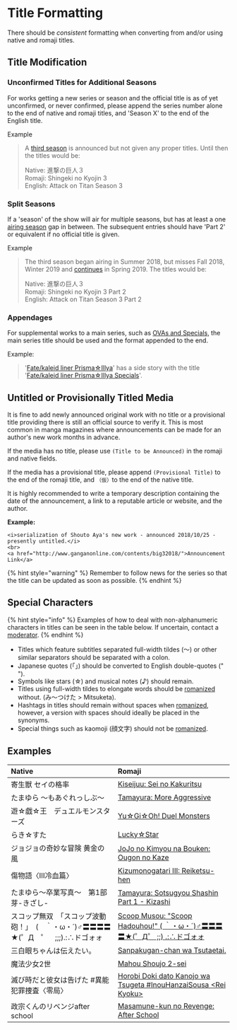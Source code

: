 # Title Formatting

There should be _consistent_ formatting when converting from and/or using native and romaji titles.

## Title Modification

### **Unconfirmed Titles for Additional Seasons**

For works getting a new series or season and the official title is as of yet unconfirmed, or never confirmed, please append the series number alone to the end of native and romaji titles, and 'Season X' to the end of the English title.

Example

> A [third season](https://anilist.co/anime/99147/Shingeki-no-Kyojin-3/) is announced but not given any proper titles. Until then the titles would be:  
>   
> Native: 進撃の巨人３  
> Romaji: Shingeki no Kyojin 3  
> English: Attack on Titan Season 3

### **Split Seasons**

If a 'season' of the show will air for multiple seasons, but has at least a one [airing season](../submission-form/general/release-data/season.md) gap in between. The subsequent entries should have 'Part 2' or equivalent if no official title is given.

Example

> The third season began airing in Summer 2018, but misses Fall 2018, Winter 2019 and [continues](https://anilist.co/anime/104578/Shingeki-no-Kyojin-3-Part-2/) in Spring 2019. The titles would be:  
>   
> Native: 進撃の巨人３  
> Romaji: Shingeki no Kyojin 3 Part 2  
> English: Attack on Titan Season 3 Part 2

### **Appendages**

For supplemental works to a main series, such as [OVAs and Specials](animated-media-information/ovas-and-onas.md), the main series title should be used and the format appended to the end.

Example:

> '[Fate/kaleid liner Prisma☆Illya](https://anilist.co/anime/14829/Fatekaleid-liner-PrismaIllya/)' has a side story with the title '[Fate/kaleid liner Prisma☆Illya Specials](https://anilist.co/anime/19109/Fatekaleid-liner-PrismaIllya-Specials/)'.

## Untitled or Provisionally Titled Media

It is fine to add newly announced original work with no title or a provisional title providing there is still an official source to verify it. This is most common in manga magazines where announcements can be made for an author's new work months in advance.  
  
If the media has no title, please use `(Title to be Announced)` in the romaji and native fields.  
  
If the media has a provisional title, please append `(Provisional Title)` to the end of the romaji title, and `（仮）`to the end of the native title.  
  
It is highly recommended to write a temporary description containing the date of the announcement, a link to a reputable article or website, and the author.  
  
**Example:**

```text
<i>serialization of Shouto Aya's new work - announced 2018/10/25 - presently untitled.</i>
<br>
<a href="http://www.ganganonline.com/contents/big32018/">Announcement Link</a>
```

{% hint style="warning" %}
Remember to follow news for the series so that the title can be updated as soon as possible.
{% endhint %}

## Special Characters

{% hint style="info" %}
Examples of how to deal with non-alphanumeric characters in titles can be seen in the table below. If uncertain, contact a [moderator](../moderator/moderator-list.md).
{% endhint %}

* Titles which feature subtitles separated full-width tildes \(～\) or other similar separators should be separated with a colon.  
* Japanese quotes \(「」\) should be converted to English double-quotes \(" "\).  
* Symbols like stars \(☆\) and musical notes \(♪\) should remain.  
* Titles using full-width tildes to elongate words should be [romanized](romanization.md) without. \(み〜つけた &gt; Mitsuketa\).  
* Hashtags in titles should remain without spaces when [romanized](romanization.md), however, a version with spaces should ideally be placed in the synonyms.  
* Special things such as kaomoji \(顔文字\) should not be [romanized](romanization.md).

## Examples

| Native | Romaji |
| :--- | :--- |
| 寄生獣 セイの格率 | [Kiseijuu: Sei no Kakuritsu](https://anilist.co/anime/20623/Kiseijuu-Sei-no-Kakuritsu/) |
| たまゆら ～もあぐれっしぶ～ | [Tamayura: More Aggressive](https://anilist.co/anime/15731/Tamayura-More-Aggressive/) |
| 遊☆戯☆王　デュエルモンスターズ | [Yu☆Gi☆Oh! Duel Monsters](https://anilist.co/anime/481/YuGiOh-Duel-Monsters/) |
| らき☆すた | [Lucky☆Star](https://anilist.co/anime/1887/LuckyStar/) |
| ジョジョの奇妙な冒険 黄金の風 | [JoJo no Kimyou na Bouken: Ougon no Kaze](https://anilist.co/anime/102883/JoJo-no-Kimyou-na-Bouken-Ougon-no-Kaze/) |
| 傷物語〈Ⅲ冷血篇〉 | [Kizumonogatari III: Reiketsu-hen](https://anilist.co/anime/21400/Kizumonogatari-III-Reiketsuhen/) |
| たまゆら～卒業写真～　第1部 芽-きざし- | [Tamayura: Sotsugyou Shashin Part 1 - Kizashi](https://anilist.co/anime/20805/Tamayura-Sotsugyou-Shashin-Part-1--Kizashi/) |
| スコップ無双　「スコップ波動砲！」　\(　｀・ω・´\)♂〓〓〓〓★\(゜Д　゜　;;;\).:∴ドゴォォ | [Scoop Musou: "Scoop Hadouhou!" \( ｀・ω・´\)♂〓〓〓〓★\(゜Д゜ ;;\) .:∴ドゴォォ](https://anilist.co/manga/104759) |
| 三白眼ちゃんは伝えたい。 | [Sanpakugan-chan wa Tsutaetai.](https://anilist.co/manga/104776/Sanpakuganchan-wa-Tsutaetai/) |
| 魔法少女2世 | [Mahou Shoujo 2-sei](https://anilist.co/manga/104770/Mahou-Shoujo-2sei/) |
| 滅び時だと彼女は告げた \#異能犯罪捜査〈零局〉 | [Horobi Doki dato Kanojo wa Tsugeta \#InouHanzaiSousa &lt;Rei Kyoku&gt;](https://anilist.co/manga/104760/Horobi-Doki-dato-Kanojo-wa-Tsugeta-InouHanzaiSousa-Rei-Kyoku/) |
| 政宗くんのリベンジafter school | [Masamune-kun no Revenge: After School](https://anilist.co/manga/104896) |

